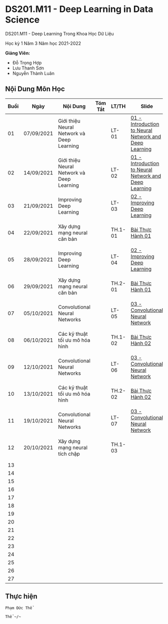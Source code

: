 # DS201.M11 - Deep Learning in Data Science


DS201.M11 - Deep Learning Trong Khoa Học Dữ Liệu

Học kỳ 1 Năm 3 Năm học 2021-2022 

**Giảng Viên:** 
- Đỗ Trọng Hợp
- Lưu Thanh Sơn
- Nguyễn Thành Luân

## Nội Dung Môn Học

| Buổi | Ngày | Nội Dung | Tóm Tắt | LT/TH | Slide | Code | Video Record |
| ----- | ----- | ----- | ----- | ----- | ----- | ----- | ----- |
| 01 | 07/09/2021 | Giới thiệu Neural Network và Deep Learning |  | LT-01 | [01 - Introduction to Neural Network and Deep Learning](https://github.com/PhamThe-KHDL/DS201.M11-Deep-Learning-in-Data-Science/blob/main/L%C3%9D%20THUY%E1%BA%BET/01%20-%20Introduction%20to%20Neural%20Network%20and%20Deep%20Learning.pdf) |  | [01 - Giới thiệu Neural Network và Deep Learning](https://youtu.be/6m_jgWAWIZc) |
| 02 | 14/09/2021 | Giới thiệu Neural Network và Deep Learning |  | LT-02 | [01 - Introduction to Neural Network and Deep Learning](https://github.com/PhamThe-KHDL/DS201.M11-Deep-Learning-in-Data-Science/blob/main/L%C3%9D%20THUY%E1%BA%BET/01%20-%20Introduction%20to%20Neural%20Network%20and%20Deep%20Learning.pdf) |  | [02 - Giới thiệu Neural Network và Deep Learning](https://youtu.be/nCrmWL0Y7yA) |
| 03 | 21/09/2021 | Improving Deep Learning |  | LT-03 | [02 - Improving Deep Learning](https://github.com/PhamThe-KHDL/DS201.M11-Deep-Learning-in-Data-Science/blob/main/L%C3%9D%20THUY%E1%BA%BET/02%20-%20Improving_DeepLearning.pdf) |  | [03 - Improving Deep Learning](https://youtu.be/AHK-mXgMO0Q) |
| 04 | 22/09/2021 | Xây dựng mạng neural căn bản |  | TH.1-01 | [Bài Thực Hành 01](https://github.com/PhamThe-KHDL/DS201.M11-Deep-Learning-in-Data-Science/blob/main/TH%E1%BB%B0C%20H%C3%80NH/T%C3%80I%20LI%E1%BB%86U%20TH%E1%BB%B0C%20H%C3%80NH/Bai%20thuc%20hanh%201.pdf) |  | [Lab01 - Xây dựng mạng neural căn bản](https://youtu.be/kSBaKHD1HOI) |
| 05 | 28/09/2021 | Improving Deep Learning |  | LT-04 | [02 - Improving Deep Learning](https://github.com/PhamThe-KHDL/DS201.M11-Deep-Learning-in-Data-Science/blob/main/L%C3%9D%20THUY%E1%BA%BET/02%20-%20Improving_DeepLearning.pdf) |  | [04 - Improving Deep Learning](https://youtu.be/YMSx3Eb_M6M) |
| 06 | 29/09/2021 | Xây dựng mạng neural căn bản |  | TH.2-01 | [Bài Thực Hành 01](https://github.com/PhamThe-KHDL/DS201.M11-Deep-Learning-in-Data-Science/blob/main/TH%E1%BB%B0C%20H%C3%80NH/T%C3%80I%20LI%E1%BB%86U%20TH%E1%BB%B0C%20H%C3%80NH/Bai%20thuc%20hanh%201.pdf) | [![Open In Colab](https://colab.research.google.com/assets/colab-badge.svg)](https://colab.research.google.com/drive/1U8rvf-PX2qLDtYtoOq-l8Oj7E7P80oSw?usp=sharing) | [Lab01 - Xây dựng mạng neural căn bản](https://youtu.be/gKcdqFQEZZo) |
| 07 | 05/10/2021 | Convolutional Neural Networks |  | LT-05 | [03 - Convolutional Neural Network](https://github.com/PhamThe-KHDL/DS201.M11-Deep-Learning-in-Data-Science/blob/main/L%C3%9D%20THUY%E1%BA%BET/03%20-%20Convolutional%20Neural%20Network.pdf) |  | [05 - Convolutional Neural Networks](https://youtu.be/Lw9JlBZsMW0) |
| 08 | 06/10/2021 | Các kỹ thuật tối ưu mô hóa hình |  | TH.1-02 | [Bài Thực Hành 02](https://github.com/PhamThe-KHDL/DS201.M11-Deep-Learning-in-Data-Science/blob/main/TH%E1%BB%B0C%20H%C3%80NH/T%C3%80I%20LI%E1%BB%86U%20TH%E1%BB%B0C%20H%C3%80NH/Bai%20thuc%20hanh%202%20(updated).pdf) |  | [Lab02 - Các kỹ thuật tối ưu mô hóa hình](https://youtu.be/sudYZ1Tel08) |
| 09 | 12/10/2021 | Convolutional Neural Networks |  | LT-06 | [03 - Convolutional Neural Network](https://github.com/PhamThe-KHDL/DS201.M11-Deep-Learning-in-Data-Science/blob/main/L%C3%9D%20THUY%E1%BA%BET/03%20-%20Convolutional%20Neural%20Network.pdf) |  | [06 - Convolutional Neural Networks](https://youtu.be/4BOriaX1fYU) |
| 10 | 13/10/2021 | Các kỹ thuật tối ưu mô hóa hình |  | TH.2-02 | [Bài Thực Hành 02](https://github.com/PhamThe-KHDL/DS201.M11-Deep-Learning-in-Data-Science/blob/main/TH%E1%BB%B0C%20H%C3%80NH/T%C3%80I%20LI%E1%BB%86U%20TH%E1%BB%B0C%20H%C3%80NH/Bai%20thuc%20hanh%202%20(updated).pdf) | [![Open In Colab](https://colab.research.google.com/assets/colab-badge.svg)](https://colab.research.google.com/drive/1mwPl6rTlOoPKC0T3XOIu-9JAorIPxZeP?usp=sharing) | [Lab02 - Các kỹ thuật tối ưu mô hóa hình](https://youtu.be/CPk5LFEeYDU) |
| 11 | 19/10/2021 | Convolutional Neural Networks |  | LT-07 | [03 - Convolutional Neural Network](https://github.com/PhamThe-KHDL/DS201.M11-Deep-Learning-in-Data-Science/blob/main/L%C3%9D%20THUY%E1%BA%BET/03%20-%20Convolutional%20Neural%20Network.pdf) |  | [07 - Convolutional Neural Networks](https://youtu.be/q6pFaf-TXi8) |
| 12 | 20/10/2021 | Xây dựng mạng neural tích chập |  | TH.1-03 |  |  | [Lab03 - Xây dựng mạng neural tích chập](https://youtu.be/raePH3otGKo) |
| 13 |  |  |  |  |  |  |  |
| 14 |  |  |  |  |  |  |  |
| 15 |  |  |  |  |  |  |  |
| 16 |  |  |  |  |  |  |  |
| 17 |  |  |  |  |  |  |  |
| 18 |  |  |  |  |  |  |  |
| 19 |  |  |  |  |  |  |  |
| 20 |  |  |  |  |  |  |  |
| 21 |  |  |  |  |  |  |  |
| 22 |  |  |  |  |  |  |  |
| 23 |  |  |  |  |  |  |  |
| 24 |  |  |  |  |  |  |  |
| 25 |  |  |  |  |  |  |  |
| 26 |  |  |  |  |  |  |  |
| 27 |  |  |  |  |  |  |  |

## Thực hiện

```
Phạm Đức Thể

Thể ~/~
```



